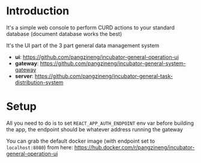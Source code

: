 # Introduction

It's a simple web console to perform CURD actions to your standard database (document database works the best)

It's the UI part of the 3 part general data management system
- **ui**: https://github.com/pangzineng/incubator-general-operation-ui
- **gateway**: https://github.com/pangzineng/incubator-general-system-gateway
- **server**: https://github.com/pangzineng/incubator-general-task-distribution-system

# Setup

All you need to do is to set `REACT_APP_AUTH_ENDPOINT` env var before building the app, the endpoint should be whatever address running the gateway

You can grab the default docker image (with endpoint set to `localhost:8080`) from here: https://hub.docker.com/r/pangzineng/incubator-general-operation-ui